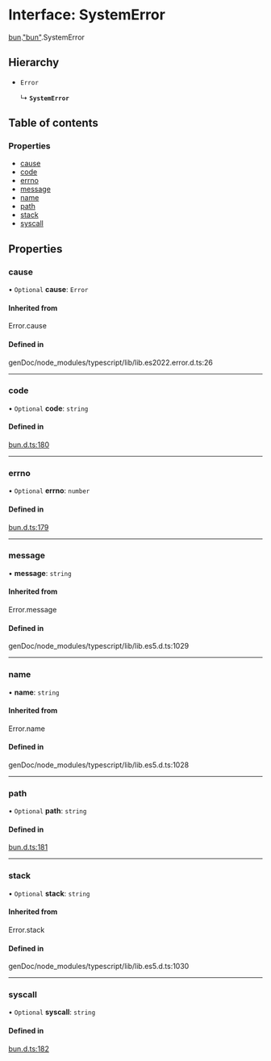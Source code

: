 # Interface: SystemError

[bun](../modules/bun.md).["bun"](../modules/bun._bun_.md).SystemError

## Hierarchy

- `Error`

  ↳ **`SystemError`**

## Table of contents

### Properties

- [cause](bun._bun_.SystemError.md#cause)
- [code](bun._bun_.SystemError.md#code)
- [errno](bun._bun_.SystemError.md#errno)
- [message](bun._bun_.SystemError.md#message)
- [name](bun._bun_.SystemError.md#name)
- [path](bun._bun_.SystemError.md#path)
- [stack](bun._bun_.SystemError.md#stack)
- [syscall](bun._bun_.SystemError.md#syscall)

## Properties

### cause

• `Optional` **cause**: `Error`

#### Inherited from

Error.cause

#### Defined in

genDoc/node_modules/typescript/lib/lib.es2022.error.d.ts:26

___

### code

• `Optional` **code**: `string`

#### Defined in

[bun.d.ts:180](https://github.com/goodcodedev/bun-types/blob/8bd1b3a/bun.d.ts#L180)

___

### errno

• `Optional` **errno**: `number`

#### Defined in

[bun.d.ts:179](https://github.com/goodcodedev/bun-types/blob/8bd1b3a/bun.d.ts#L179)

___

### message

• **message**: `string`

#### Inherited from

Error.message

#### Defined in

genDoc/node_modules/typescript/lib/lib.es5.d.ts:1029

___

### name

• **name**: `string`

#### Inherited from

Error.name

#### Defined in

genDoc/node_modules/typescript/lib/lib.es5.d.ts:1028

___

### path

• `Optional` **path**: `string`

#### Defined in

[bun.d.ts:181](https://github.com/goodcodedev/bun-types/blob/8bd1b3a/bun.d.ts#L181)

___

### stack

• `Optional` **stack**: `string`

#### Inherited from

Error.stack

#### Defined in

genDoc/node_modules/typescript/lib/lib.es5.d.ts:1030

___

### syscall

• `Optional` **syscall**: `string`

#### Defined in

[bun.d.ts:182](https://github.com/goodcodedev/bun-types/blob/8bd1b3a/bun.d.ts#L182)
